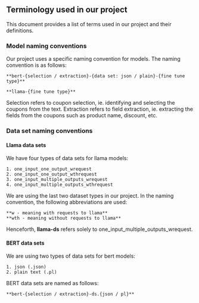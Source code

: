 ## Terminology used in our project
This document provides a list of terms used in our project and their definitions. 

### Model naming conventions
Our project uses a specific naming convention for models. The naming convention is as follows:

    **bert-{selection / extraction}-{data set: json / plain}-{fine tune type}**

    **llama-{fine tune type}**

Selection refers to coupon selection, ie. identifying and selecting the coupons from the text. Extraction refers to field extraction, ie. extracting the fields from the coupons such as product name, discount, etc.

### Data set naming conventions
#### Llama data sets

We have four types of data sets for llama models:

    1. one_input_one_output_wrequest
    2. one_input_one_output_wthrequest
    3. one_input_multiple_outputs_wrequest
    4. one_input_multiple_outputs_wthrequest

We are using the last two dataset types in our project.
In the naming convention, the following abbreviations are used:

    **w - meaning with requests to llama**
    **wth - meaning without requests to llama**

Henceforth, **llama-ds** refers solely to one_input_multiple_outputs_wrequest.

#### BERT data sets
We are using two types of data sets for bert models:

    1. json (.json)
    2. plain text (.pl)

BERT data sets are named as follows:

    **bert-{selection / extraction}-ds.{json / pl}**

